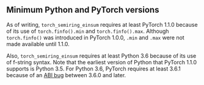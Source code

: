 ## Minimum Python and PyTorch versions

As of writing, `torch_semiring_einsum` requires at least PyTorch 1.1.0 because
of its use of `torch.finfo().min` and `torch.finfo().max`. Although
`torch.finfo()` was introduced in PyTorch 1.0.0, `.min` and `.max` were not
made available until 1.1.0.

Also, `torch_semiring_einsum` requires at least Python 3.6 because of its use
of f-string syntax. Note that the earliest version of Python that PyTorch
1.1.0 supports is Python 3.5. For Python 3.6, PyTorch requires at least 3.6.1
because of an [ABI bug](https://github.com/pytorch/pytorch/issues/14931)
between 3.6.0 and later.
